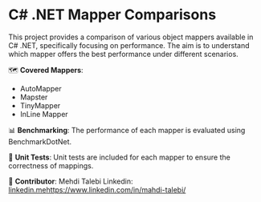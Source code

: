 # C# .NET Mapper Comparisons

This project provides a comparison of various object mappers available in C# .NET, specifically focusing on performance. The aim is to understand which mapper offers the best performance under different scenarios.

🗺️ **Covered Mappers**:
- AutoMapper
- Mapster
- TinyMapper
- InLine Mapper

📊 **Benchmarking**:
The performance of each mapper is evaluated using BenchmarkDotNet.

🧪 **Unit Tests**:
Unit tests are included for each mapper to ensure the correctness of mappings.

👤 **Contributor**:
Mehdi Talebi
Linkedin: [linkedin.me](https://www.linkedin.com/in/mahdi-talebi/)https://www.linkedin.com/in/mahdi-talebi/
